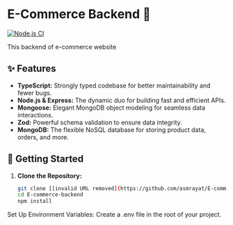 # E-Commerce Backend 🛒

[![Node.js CI](https://github.com/asmrayat/E-commerce-backend/actions/workflows/node.js.yml/badge.svg)](https://github.com/asmrayat/E-commerce-backend/actions/workflows/node.js.yml)

This backend of e-commerce website

## ✨ Features

* **TypeScript:**  Strongly typed codebase for better maintainability and fewer bugs.
* **Node.js & Express:** The dynamic duo for building fast and efficient APIs.
* **Mongoose:**  Elegant MongoDB object modeling for seamless data interactions.
* **Zod:**  Powerful schema validation to ensure data integrity.
* **MongoDB:**  The flexible NoSQL database for storing product data, orders, and more.

## 🚀 Getting Started

1. **Clone the Repository:**

   ```bash
   git clone [[invalid URL removed](https://github.com/asmrayat/E-commerce-backend/)]
   cd E-commerce-backend
   npm install
   
Set Up Environment Variables:
Create a .env file in the root of your project.
